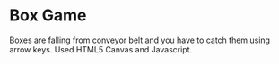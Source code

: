 # Box Game

Boxes are falling from conveyor belt and you have to catch them using arrow keys.
Used HTML5 Canvas and Javascript.
